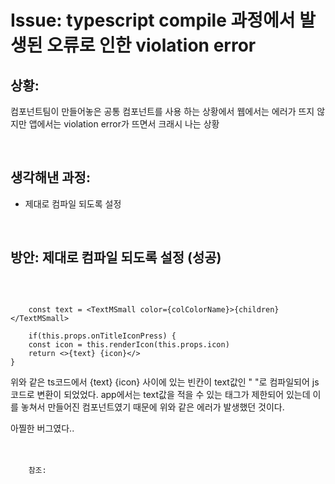 <!--
author: Dailyscat
purpose: issue arrange
rules:
 (1) 헤더와 문단사이
    <br/>
    <br/>
 (2) 코드가 작성되는 부분은 >로 정리
 (3) 참조는 해당 내용 바로 아래
    <br/>
    <br/>
 (4) 명령어는 bold
 (5) 방안은 ## 안의 과정은 ###
-->

# Issue: typescript compile 과정에서 발생된 오류로 인한 violation error

## 상황:

컴포넌트팀이 만들어놓은 공통 컴포넌트를 사용 하는 상황에서 웹에서는 에러가 뜨지 않지만 앱에서는 violation error가 뜨면서 크래시 나는 상황

<br/>

## 생각해낸 과정:

- 제대로 컴파일 되도록 설정

<br/>

## 방안: 제대로 컴파일 되도록 설정 (성공)

<br/>

```

    const text = <TextMSmall color={colColorName}>{children}</TextMSmall>

    if(this.props.onTitleIconPress) {
	const icon = this.renderIcon(this.props.icon)
	return <>{text} {icon}</>
}
```

위와 같은 ts코드에서 {text} {icon} 사이에 있는 빈칸이 text값인 " "로 컴파일되어 js 코드로 변환이 되었었다. app에서는 text값을 적을 수 있는 태그가 제한되어 있는데 이를 놓쳐서 만들어진 컴포넌트였기 때문에 위와 같은 에러가 발생했던 것이다.

아찔한 버그였다..
<br/>
<br/>
<br/>

        참조:

<br/>
